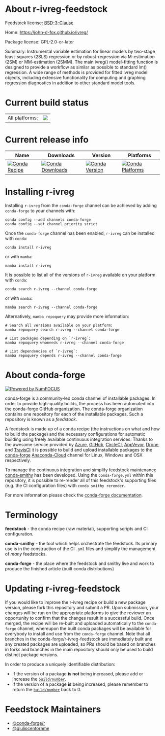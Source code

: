 About r-ivreg-feedstock
=======================

Feedstock license: [BSD-3-Clause](https://github.com/conda-forge/r-ivreg-feedstock/blob/main/LICENSE.txt)

Home: https://john-d-fox.github.io/ivreg/

Package license: GPL-2.0-or-later

Summary: Instrumental variable estimation for linear models by two-stage least-squares (2SLS) regression or by robust-regression via M-estimation (2SM) or MM-estimation (2SMM). The main ivreg() model-fitting function is designed to provide a workflow as similar as possible to standard lm() regression. A wide range of methods is provided for fitted ivreg model objects, including extensive functionality for computing and graphing regression diagnostics in addition to other standard model tools.

Current build status
====================


<table><tr><td>All platforms:</td>
    <td>
      <a href="https://dev.azure.com/conda-forge/feedstock-builds/_build/latest?definitionId=17823&branchName=main">
        <img src="https://dev.azure.com/conda-forge/feedstock-builds/_apis/build/status/r-ivreg-feedstock?branchName=main">
      </a>
    </td>
  </tr>
</table>

Current release info
====================

| Name | Downloads | Version | Platforms |
| --- | --- | --- | --- |
| [![Conda Recipe](https://img.shields.io/badge/recipe-r--ivreg-green.svg)](https://anaconda.org/conda-forge/r-ivreg) | [![Conda Downloads](https://img.shields.io/conda/dn/conda-forge/r-ivreg.svg)](https://anaconda.org/conda-forge/r-ivreg) | [![Conda Version](https://img.shields.io/conda/vn/conda-forge/r-ivreg.svg)](https://anaconda.org/conda-forge/r-ivreg) | [![Conda Platforms](https://img.shields.io/conda/pn/conda-forge/r-ivreg.svg)](https://anaconda.org/conda-forge/r-ivreg) |

Installing r-ivreg
==================

Installing `r-ivreg` from the `conda-forge` channel can be achieved by adding `conda-forge` to your channels with:

```
conda config --add channels conda-forge
conda config --set channel_priority strict
```

Once the `conda-forge` channel has been enabled, `r-ivreg` can be installed with `conda`:

```
conda install r-ivreg
```

or with `mamba`:

```
mamba install r-ivreg
```

It is possible to list all of the versions of `r-ivreg` available on your platform with `conda`:

```
conda search r-ivreg --channel conda-forge
```

or with `mamba`:

```
mamba search r-ivreg --channel conda-forge
```

Alternatively, `mamba repoquery` may provide more information:

```
# Search all versions available on your platform:
mamba repoquery search r-ivreg --channel conda-forge

# List packages depending on `r-ivreg`:
mamba repoquery whoneeds r-ivreg --channel conda-forge

# List dependencies of `r-ivreg`:
mamba repoquery depends r-ivreg --channel conda-forge
```


About conda-forge
=================

[![Powered by
NumFOCUS](https://img.shields.io/badge/powered%20by-NumFOCUS-orange.svg?style=flat&colorA=E1523D&colorB=007D8A)](https://numfocus.org)

conda-forge is a community-led conda channel of installable packages.
In order to provide high-quality builds, the process has been automated into the
conda-forge GitHub organization. The conda-forge organization contains one repository
for each of the installable packages. Such a repository is known as a *feedstock*.

A feedstock is made up of a conda recipe (the instructions on what and how to build
the package) and the necessary configurations for automatic building using freely
available continuous integration services. Thanks to the awesome service provided by
[Azure](https://azure.microsoft.com/en-us/services/devops/), [GitHub](https://github.com/),
[CircleCI](https://circleci.com/), [AppVeyor](https://www.appveyor.com/),
[Drone](https://cloud.drone.io/welcome), and [TravisCI](https://travis-ci.com/)
it is possible to build and upload installable packages to the
[conda-forge](https://anaconda.org/conda-forge) [Anaconda-Cloud](https://anaconda.org/)
channel for Linux, Windows and OSX respectively.

To manage the continuous integration and simplify feedstock maintenance
[conda-smithy](https://github.com/conda-forge/conda-smithy) has been developed.
Using the ``conda-forge.yml`` within this repository, it is possible to re-render all of
this feedstock's supporting files (e.g. the CI configuration files) with ``conda smithy rerender``.

For more information please check the [conda-forge documentation](https://conda-forge.org/docs/).

Terminology
===========

**feedstock** - the conda recipe (raw material), supporting scripts and CI configuration.

**conda-smithy** - the tool which helps orchestrate the feedstock.
                   Its primary use is in the construction of the CI ``.yml`` files
                   and simplify the management of *many* feedstocks.

**conda-forge** - the place where the feedstock and smithy live and work to
                  produce the finished article (built conda distributions)


Updating r-ivreg-feedstock
==========================

If you would like to improve the r-ivreg recipe or build a new
package version, please fork this repository and submit a PR. Upon submission,
your changes will be run on the appropriate platforms to give the reviewer an
opportunity to confirm that the changes result in a successful build. Once
merged, the recipe will be re-built and uploaded automatically to the
`conda-forge` channel, whereupon the built conda packages will be available for
everybody to install and use from the `conda-forge` channel.
Note that all branches in the conda-forge/r-ivreg-feedstock are
immediately built and any created packages are uploaded, so PRs should be based
on branches in forks and branches in the main repository should only be used to
build distinct package versions.

In order to produce a uniquely identifiable distribution:
 * If the version of a package **is not** being increased, please add or increase
   the [``build/number``](https://docs.conda.io/projects/conda-build/en/latest/resources/define-metadata.html#build-number-and-string).
 * If the version of a package **is** being increased, please remember to return
   the [``build/number``](https://docs.conda.io/projects/conda-build/en/latest/resources/define-metadata.html#build-number-and-string)
   back to 0.

Feedstock Maintainers
=====================

* [@conda-forge/r](https://github.com/conda-forge/r/)
* [@giuliocentorame](https://github.com/giuliocentorame/)

